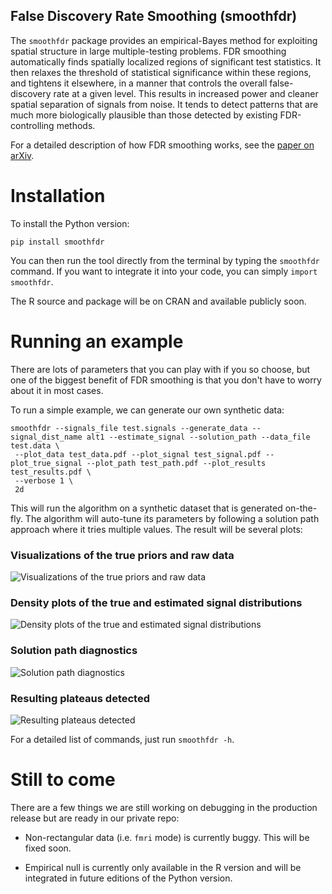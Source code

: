 False Discovery Rate Smoothing (smoothfdr)
------------------------------------------

The `smoothfdr` package provides an empirical-Bayes method for exploiting spatial structure in large multiple-testing problems. FDR smoothing automatically finds spatially localized regions of significant test statistics. It then relaxes the threshold of statistical significance within these regions, and tightens it elsewhere, in a manner that controls the overall false-discovery rate at a given level. This results in increased power and cleaner spatial separation of signals from noise. It tends to detect patterns that are much more biologically plausible than those detected by existing FDR-controlling methods.

For a detailed description of how FDR smoothing works, see the [paper on arXiv](http://arxiv.org/abs/1411.6144).

Installation
============
To install the Python version:

```
pip install smoothfdr
```

You can then run the tool directly from the terminal by typing the `smoothfdr` command. If you want to integrate it into your code, you can simply `import smoothfdr`.

The R source and package will be on CRAN and available publicly soon.


Running an example
==================

There are lots of parameters that you can play with if you so choose, but one of the biggest benefit of FDR smoothing is that you don't have to worry about it in most cases.

To run a simple example, we can generate our own synthetic data:

```
smoothfdr --signals_file test.signals --generate_data --signal_dist_name alt1 --estimate_signal --solution_path --data_file test.data \
 --plot_data test_data.pdf --plot_signal test_signal.pdf --plot_true_signal --plot_path test_path.pdf --plot_results test_results.pdf \
 --verbose 1 \
 2d
```

This will run the algorithm on a synthetic dataset that is generated on-the-fly. The algorithm will auto-tune its parameters by following a solution path approach where it tries multiple values. The result will be several plots:

### Visualizations of the true priors and raw data

![Visualizations of the true priors and raw data](https://raw.githubusercontent.com/tansey/smoothfdr/master/data/test_data.png)

### Density plots of the true and estimated signal distributions

![Density plots of the true and estimated signal distributions](https://raw.githubusercontent.com/tansey/smoothfdr/master/data/test_signal.png)

### Solution path diagnostics

![Solution path diagnostics](https://raw.githubusercontent.com/tansey/smoothfdr/master/data/test_path.png)

### Resulting plateaus detected

![Resulting plateaus detected](https://raw.githubusercontent.com/tansey/smoothfdr/master/data/test_results.png)

For a detailed list of commands, just run `smoothfdr -h`.

Still to come
=============
There are a few things we are still working on debugging in the production release but are ready in our private repo:

- Non-rectangular data (i.e. `fmri` mode) is currently buggy. This will be fixed soon.

- Empirical null is currently only available in the R version and will be integrated in future editions of the Python version.
